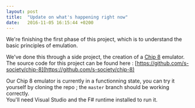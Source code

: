 ```yaml
---
layout: post
title:  "Update on what's happening right now"
date:   2016-11-05 16:15:44 +0200
---
```


We're finishing the first phase of this project, which is to understand the
basic principles of emulation.

We've done this through a side project, the creation of a
[Chip 8](https://en.wikipedia.org/wiki/CHIP-8) emulator. The source code for
this project can be found here : [https://github.com/s-society/chip-8](https://github.com/s-society/chip-8)

Our Chip 8 emulator is currently in a functionning state, you can try it
yourself by cloning the repo ; the `master` branch should be working correctly.  
You'll need Visual Studio and the F# runtime installed to run it.
